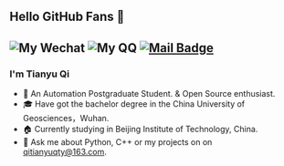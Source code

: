 ## Hello GitHub Fans 👋

![My Wechat](https://img.shields.io/badge/WeChat-Qitianyujqk-red?style=flat&logo=WeChat)
![My QQ](https://img.shields.io/badge/QQ-1124351512-red?style=flat&logo=TencentQQ&logoColor=lightgrey)
[![Mail Badge](https://img.shields.io/badge/Mail-qitianyuqty@163.com-red?style=flat&logo=Minutemailer&logoColor=white&link=mailto:qitianyuqty@163.com)](mailto:qitianyuqty@163.com)
---
### I'm Tianyu Qi

- 💁 An Automation Postgraduate Student. & Open Source enthusiast.
- 🎓 Have got the bachelor degree in the China University of Geosciences，Wuhan.
- 🏠 Currently studying in Beijing Institute of Technology, China.
- 📝 Ask me about Python, C++ or my projects on on [qitianyuqty@163.com](mailto:qitianyuqty@163.com).



<!--
**QiTianyu-0403/QiTianyu-0403** is a ✨ _special_ ✨ repository because its `README.md` (this file) appears on your GitHub profile.

Here are some ideas to get you started:

- 🔭 I’m currently working on ...
- 🌱 I’m currently learning ...
- 👯 I’m looking to collaborate on ...
- 🤔 I’m looking for help with ...
- 💬 Ask me about ...
- 📫 How to reach me: ...
- 😄 Pronouns: ...
- ⚡ Fun fact: ...
-->
